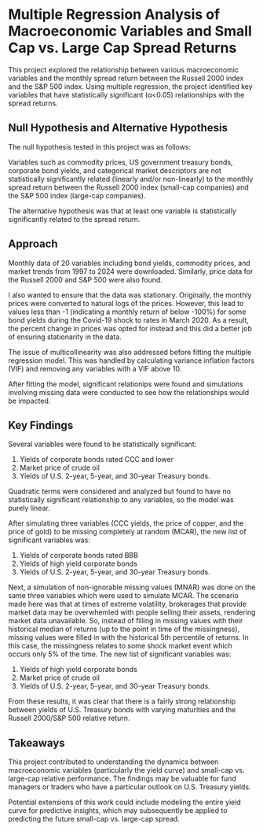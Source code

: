 # Multiple Regression Analysis of Macroeconomic Variables and Small Cap vs. Large Cap Spread Returns
This project explored the relationship between various macroeconomic variables and the monthly spread return between the Russell 2000 index and the S&P 500 index. Using multiple regression, the project identified key variables that have statistically significant (α<0.05) relationships with the spread returns.

## Null Hypothesis and Alternative Hypothesis
The null hypothesis tested in this project was as follows:

Variables such as commodity prices, US government treasury bonds, corporate bond yields, and categorical market descriptors are not statistically significantly related (linearly and/or non-linearly) to the monthly spread return between the Russell 2000 index (small-cap companies) and the S&P 500 index (large-cap companies).

The alternative hypothesis was that at least one variable is statistically significantly related to the spread return.

## Approach
Monthly data of 20 variables including bond yields, commodity prices, and market trends from 1997 to 2024 were downloaded. Similarly, price data for the Russell 2000 and S&P 500 were also found.

I also wanted to ensure that the data was stationary. Originally, the monthly prices were converted to natural logs of the prices. However, this lead to values less than -1 (indicating a monthly return of below -100%) for some bond yields during the Covid-19 shock to rates in March 2020. As a result, the percent change in prices was opted for instead and this did a better job of ensuring stationarity in the data.

The issue of multicollinearity was also addressed before fitting the multiple regression model. This was handled by calculating variance inflation factors (VIF) and removing any variables with a VIF above 10.

After fitting the model, significant relationips were found and simulations involving missing data were conducted to see how the relationships would be impacted.

## Key Findings
Several variables were found to be statistically significant:
1. Yields of corporate bonds rated CCC and lower
2. Market price of crude oil
3. Yields of U.S. 2-year, 5-year, and 30-year Treasury bonds.

Quadratic terms were considered and analyzed but found to have no statistically significant relationship to any variables, so the model was purely linear.

After simulating three variables (CCC yields, the price of copper, and the price of gold) to be missing completely at random (MCAR), the new list of significant variables was:
1. Yields of corporate bonds rated BBB
2. Yields of high yield corporate bonds
3. Yields of U.S. 2-year, 5-year, and 30-year Treasury bonds.

Next, a simulation of non-ignorable missing values (MNAR) was done on the same three variables which were used to simulate MCAR. The scenario made here was that at times of extreme volatility, brokerages that provide market data may be overwhemled with people selling their assets, rendering market data unavailable. So, instead of filling in missing values with their historical median of returns (up to the point in time of the missingness), missing values were filled in with the historical 5th percentile of returns. In this case, the missingness relates to some shock market event which occurs only 5% of the time. 
The new list of significant variables was:
1. Yields of high yield corporate bonds
2. Market price of crude oil
3. Yields of U.S. 2-year, 5-year, and 30-year Treasury bonds.

From these results, it was clear that there is a fairly strong relationship between yields of U.S. Treasury bonds with varying maturities and the Russell 2000/S&P 500 relative return.

## Takeaways
This project contributed to understanding the dynamics between macroeconomic variables (particularly the yield curve) and small-cap vs. large-cap relative performance. The findings may be valuable for fund managers or traders who have a particular outlook on U.S. Treasury yields.

Potential extensions of this work could include modeling the entire yield curve for predictive insights, which may subsequently be applied to predicting the future small-cap vs. large-cap spread.
